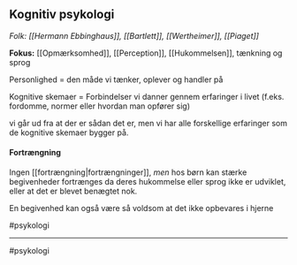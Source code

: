 ## Kognitiv psykologi
*Folk: [[Hermann Ebbinghaus]], [[Bartlett]], [[Wertheimer]], [[Piaget]]*


**Fokus:** [[Opmærksomhed]], [[Perception]], [[Hukommelsen]], tænkning og sprog

Personlighed = den måde vi tænker, oplever og handler på

Kognitive skemaer = Forbindelser vi danner gennem erfaringer i livet (f.eks. fordomme, normer eller hvordan man opfører sig)

vi går ud fra at der er sådan det er, men vi har alle forskellige erfaringer som de kognitive skemaer bygger på.

#### Fortrængning

Ingen [[fortrængning|fortrængninger]], *men* hos børn kan stærke begivenheder fortrænges da deres hukommelse eller sprog ikke er udviklet, eller at det er blevet benægtet nok.

En begivenhed kan også være så voldsom at det ikke opbevares i hjerne



#psykologi

---
#psykologi